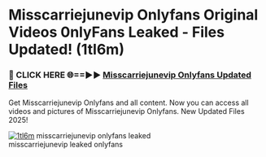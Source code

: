 # Misscarriejunevip Onlyfans Original Videos 0nlyFans Leaked - Files Updated! (1tl6m)

<h3>🔴 CLICK HERE 🌐==►► <a href="https://tinyurl.com/3hn5wdd3" rel="nofollow">Misscarriejunevip Onlyfans Updated Files</a></h3>

Get Misscarriejunevip Onlyfans and all content. Now you can access all videos and pictures of Misscarriejunevip Onlyfans. New Updated Files 2025!

[![1tl6m](https://i.imgur.com/4HnBqBT.gif)](https://tinyurl.com/3hn5wdd3)
misscarriejunevip onlyfans leaked<br>
misscarriejunevip leaked onlyfans